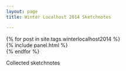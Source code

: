 ```yaml
---
layout: page
title: Winter Localhost 2014 Sketchnotes

---
```


<div class="row">
	{% for post in site.tags.winterlocalhost2014 %}
		<section>
			{% include panel.html %}
		</section>
	{% endfor %}
		
</div>

Collected sketchnotes
